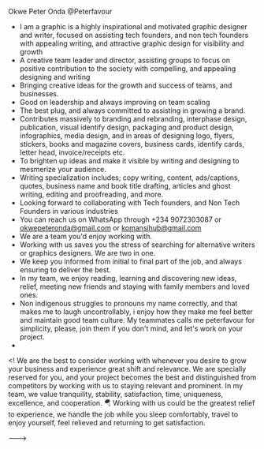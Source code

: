 Okwe Peter Onda @Peterfavour
- I am a graphic is a highly inspirational and motivated graphic designer and writer, focused on assisting tech founders, and non tech founders with appealing writing, and attractive graphic design for visibility and growth
 -  A creative team leader and director, assisting groups to focus on positive contribution to the society with compelling, and appealing designing and writing
- Bringing creative ideas for the growth and success of teams, and businesses.
- Good on leadership and always improving on team scaling
- The best plug, and always committed to assisting in growing a brand.
- Contributes massively to branding and rebranding, interphase design, publication, visual identify design, packaging and product design, infographics, media design, and in areas of designing logo, flyers, stickers, books and magazine covers, business cards, identify cards, letter head, invoice/receipts etc.
-  To brighten up ideas and make it visible by writing and designing to mesmerize your audience.
- Writing specialization includes; copy writing, content, ads/captions, quotes, business name and book title drafting, articles and ghost writing, editing and proofreading, and more.
- Looking forward to collaborating with Tech founders, and Non Tech Founders in various industries
- You can reach us on WhatsApp through +234 9072303087 or okwepeteronda@gmail.com or komansihub@gmail.com
- We are a team you'd enjoy working with.
- Working with us saves you the stress of searching for alternative writers or graphics designers. We are two in one.
- We keep you informed from initial to final part of the job, and always ensuring to deliver the best.
- In my team, we enjoy reading, learning and discovering new ideas, relief, meeting new friends and staying with family members and loved ones.
-  Non indigenous struggles to pronouns my name correctly, and that makes me to laugh uncontrollably, i enjoy how they make me feel better and maintain good team culture. My teammates calls me peterfavour for simplicity, please, join them if you don't mind, and let's work on your project.
- 
<! We are the best to consider working with whenever you desire to grow your business and experience great shift and relevance.
  We are specially reserved for you, and your project becomes the best and distinguished from competitors by working with us to staying relevant and prominent.
  In my team, we value tranquility, stability, satisfaction, time, uniqueness, excellence, and cooperation.
  🪂 Working with us could be the greatest relief to experience, we handle the job while you sleep comfortably, travel to enjoy yourself, feel relieved and returning to get satisfaction.

--->
